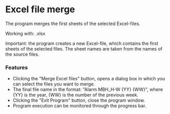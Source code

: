 # Excel file merge
The program merges the first sheets of the selected Excel-files.

Working with: .xlsx

Important:
the program creates a new Excel-file, which contains the first sheets of the selected files. The sheet names are taken from the names of the source files.

### Features 
* Clicking the "Merge Excel files" button, opens a dialog box in which you can select the files you want to merge.
* The final file name in the format: "Alarm MBH_H-W {YY} {WW}", where {YY} is the year, {WW} is the number of the previous week.
* Clicking the "Exit Program" button, close the program window.
* Program execution can be monitored through the progress bar.
